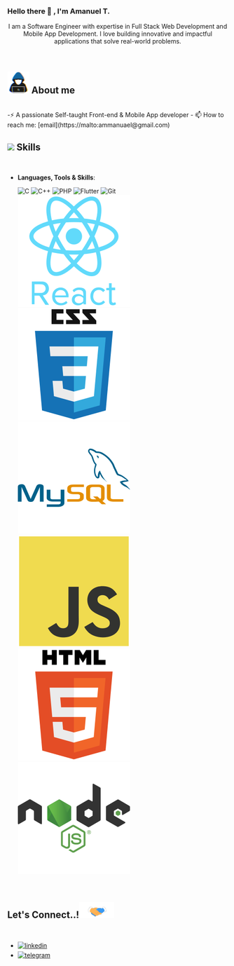 ### Hello there 👋 , I'm Amanuel T.

<p align="center">
  I am a Software Engineer with expertise in Full Stack Web Development and Mobile App Development. I love building innovative and impactful applications that solve real-world problems.
</p>
<br>

## <picture><img src = "https://github.com/0xAbdulKhalid/0xAbdulKhalid/raw/main/assets/mdImages/about_me.gif" width = 50px></picture> **About me**
</br>
-⚡ A passionate Self-taught Front-end & Mobile App developer
- 📫 How to reach me:  [email](https://malto:ammanuael@gmail.com)

</br>

## <img src="https://media2.giphy.com/media/QssGEmpkyEOhBCb7e1/giphy.gif?cid=ecf05e47a0n3gi1bfqntqmob8g9aid1oyj2wr3ds3mg700bl&rid=giphy.gif" width ="25"><b> Skills</b>
<br>

<p align="center">

- **Languages, Tools & Skills**:
    
    ![C](https://img.shields.io/badge/C%20-%232370ED.svg?style=for-the-badge&logo=c&logoColor=white)
    ![C++](https://img.shields.io/badge/C++%20-%2300599C.svg?style=for-the-badge&logo=c%2B%2B&logoColor=white)
    ![PHP](https://img.shields.io/badge/Python%20-%2314354C.svg?style=for-the-badge&logo=python&logoColor=white)
    ![Flutter](https://www.vectorlogo.zone/logos/flutterio/flutterio-icon.svg)
    ![Git](https://www.vectorlogo.zone/logos/git-scm/git-scm-icon.svg)
    ![React](https://raw.githubusercontent.com/devicons/devicon/master/icons/react/react-original-wordmark.svg)
    ![CSS](https://raw.githubusercontent.com/devicons/devicon/master/icons/css3/css3-original-wordmark.svg)
    ![MySql](https://raw.githubusercontent.com/devicons/devicon/master/icons/mysql/mysql-original-wordmark.svg)
    ![Javascript](https://raw.githubusercontent.com/devicons/devicon/master/icons/javascript/javascript-original.svg)
    ![Html](https://raw.githubusercontent.com/devicons/devicon/master/icons/html5/html5-original-wordmark.svg)
    ![Nodejs](https://raw.githubusercontent.com/devicons/devicon/master/icons/nodejs/nodejs-original-wordmark.svg)

  
<br>   

## <b> Let's Connect..!</b><img src="https://github.com/0xAbdulKhalid/0xAbdulKhalid/raw/main/assets/mdImages/handshake.gif" width ="80">
<br>

<ul>

<li>
<a href="https://linkedin.com/in/amanueltadele53" target="_blank">
<img src="https://raw.githubusercontent.com/rahuldkjain/github-profile-readme-generator/master/src/images/icons/Social/linked-in-alt.svg" alt=linkedin style="margin-bottom: 5px;margin-right:10px"/>
</a>
</li>
<li>
<a href="https://t.me/el_amani" target="_blank">
<img src="https://www.cdnlogo.com/logos/t/39/telegram.svg" alt=telegram style="margin-bottom: 5px;"/>
</a>
</li>
</ul>

<br>

<!--
**elamany/elamany** is a ✨ _special_ ✨ repository because its `README.md` (this file) appears on your GitHub profile.

Here are some ideas to get you started:

- 🔭 I’m currently working on ...
- 🌱 I’m currently learning ...
- 👯 I’m looking to collaborate on ...
- 🤔 I’m looking for help with ...
- 💬 Ask me about ...
- 📫 How to reach me: ...
- 😄 Pronouns: ...
- ⚡ Fun fact: ...
-->
